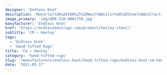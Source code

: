 ```yaml
---
designer: 'Endless Knot'
description: 'Material%3A%20100%25%20Wool%0AColor%3A%20Steel%0ACollection%3A%20Hand-Tufted%20Collection'
image_primary: 'img/HEN-220-600x750.jpg'
manufacturer: 'Endless Knot'
href: 'https://endlessknotrugs.com/product/henley-steel/'
subtitle: 'CM – Henley'
tags:
  - 'Endless Knot'
  - 'Hand-Tufted Rugs'
title: 'Cm – Henley'
category: 'hand-tufted-rugs'
slug: '/manufacturers/endless-knot/hand-tufted-rugs/endless-knot-cm-henley'
date: '2021-02-17'
---
```

